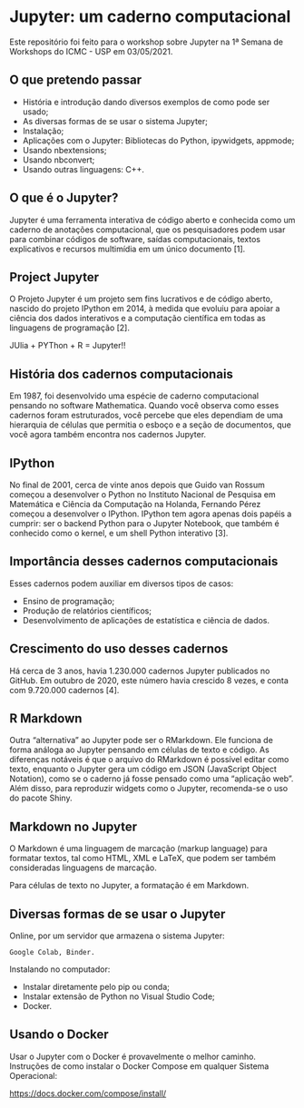# Jupyter: um caderno computacional

Este repositório foi feito para o workshop sobre Jupyter na 1ª Semana de Workshops do ICMC - USP em 03/05/2021.

## O que pretendo passar

- História e introdução dando diversos exemplos de como pode ser usado;
- As diversas formas de se usar o sistema Jupyter;
- Instalação;
- Aplicações com o Jupyter: Bibliotecas do Python, ipywidgets, appmode;
- Usando nbextensions;
- Usando nbconvert;
- Usando outras linguagens: C++.

## O que é o Jupyter?

Jupyter é uma ferramenta interativa de código aberto e conhecida como um caderno de anotações computacional, que os pesquisadores podem usar para combinar códigos de software, saídas computacionais, textos explicativos e recursos multimídia em um único documento [1]. 

## Project Jupyter

O Projeto Jupyter é um projeto sem fins lucrativos e de código aberto, nascido do projeto IPython em 2014, à medida que evoluiu para apoiar a ciência dos dados interativos e a computação científica em todas as linguagens de programação [2].

JUlia + PYThon + R = Jupyter!!

## História dos cadernos computacionais

Em 1987, foi desenvolvido uma espécie de caderno computacional pensando no software Mathematica. 
Quando você observa como esses cadernos foram estruturados, você percebe que eles dependiam de uma hierarquia de células que permitia o esboço e a seção de documentos, que você agora também encontra nos cadernos Jupyter.

## IPython

No final de 2001, cerca de vinte anos depois que Guido van Rossum começou a desenvolver o Python no Instituto Nacional de Pesquisa em Matemática e Ciência da Computação na Holanda, Fernando Pérez começou a desenvolver o IPython.
IPython tem agora apenas dois papéis a cumprir: ser o backend Python para o Jupyter Notebook, que também é conhecido como o kernel, e um shell Python interativo [3].

## Importância desses cadernos computacionais

Esses cadernos podem auxiliar em diversos tipos de casos:

- Ensino de programação;
- Produção de relatórios científicos;
- Desenvolvimento de aplicações de estatística e ciência de dados.

## Crescimento do uso desses cadernos

Há cerca de 3 anos, havia 1.230.000 cadernos Jupyter publicados no GitHub. Em outubro de 2020, este número havia crescido 8 vezes, e conta com 9.720.000 cadernos [4].

## R Markdown

Outra “alternativa” ao Jupyter pode ser o RMarkdown.  Ele funciona de forma análoga ao Jupyter pensando em células de texto e código.
As diferenças notáveis é que o arquivo do RMarkdown é possível editar como texto, enquanto o Jupyter gera um código em JSON (JavaScript Object Notation), como se o caderno já fosse pensado como uma “aplicação web”.
Além disso, para reproduzir widgets como o Jupyter, recomenda-se o uso do pacote Shiny.

## Markdown no Jupyter

O Markdown é uma linguagem de marcação (markup language) para formatar textos, tal como HTML, XML e LaTeX, que podem ser também consideradas linguagens de marcação.

Para células de texto no Jupyter, a formatação é em Markdown.

## Diversas formas de se usar o Jupyter

Online, por um servidor que armazena o sistema Jupyter:

    Google Colab, Binder.

Instalando no computador:
- Instalar diretamente pelo pip ou conda;
- Instalar extensão de Python no Visual Studio Code;
- Docker.

## Usando o Docker

Usar o Jupyter com o Docker é provavelmente o melhor caminho.
Instruções de como instalar o Docker Compose em qualquer Sistema Operacional:

https://docs.docker.com/compose/install/
